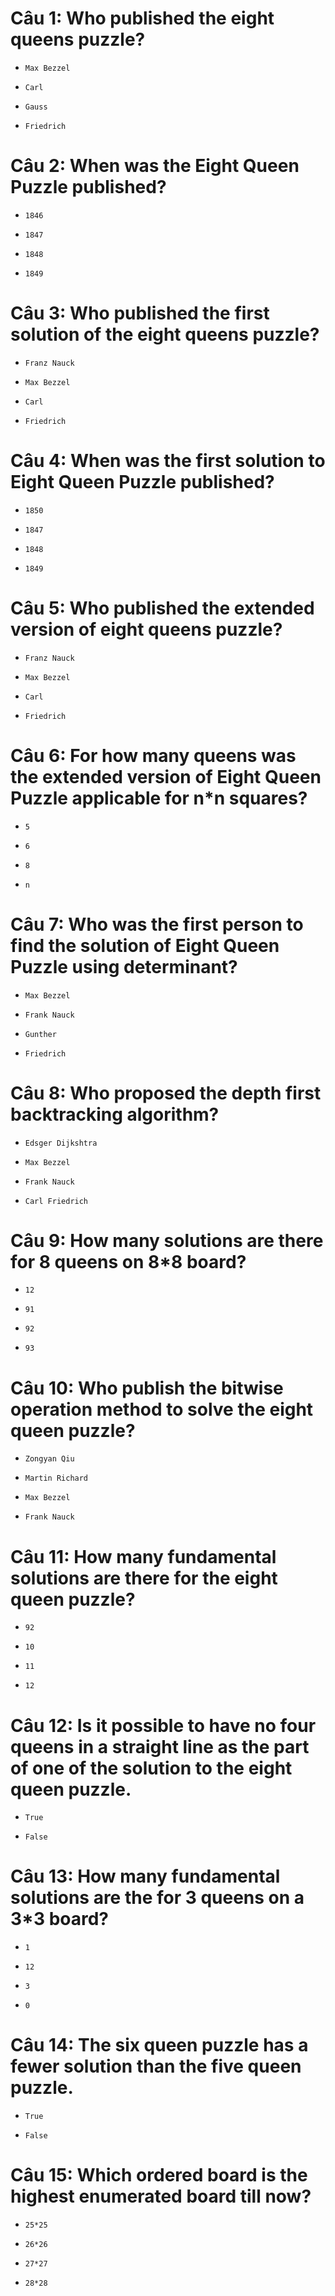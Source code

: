 # Câu 1: Who published the eight queens puzzle?

* ```
  Max Bezzel
  ```

- ```
  Carl
  ```

- ```
  Gauss
  ```

- ```
  Friedrich
  ```

# Câu 2: When was the Eight Queen Puzzle published?

- ```
  1846
  ```

- ```
  1847
  ```

* ```
  1848
  ```

- ```
  1849
  ```

# Câu 3: Who published the first solution of the eight queens puzzle?

* ```
  Franz Nauck
  ```

- ```
  Max Bezzel
  ```

- ```
  Carl
  ```

- ```
  Friedrich
  ```

# Câu 4: When was the first solution to Eight Queen Puzzle published?

* ```
  1850
  ```

- ```
  1847
  ```

- ```
  1848
  ```

- ```
  1849
  ```

# Câu 5: Who published the extended version of eight queens puzzle?

* ```
  Franz Nauck
  ```

- ```
  Max Bezzel
  ```

- ```
  Carl
  ```

- ```
  Friedrich
  ```

# Câu 6: For how many queens was the extended version of Eight Queen Puzzle applicable for n*n squares?

- ```
  5
  ```

- ```
  6
  ```

- ```
  8
  ```

* ```
  n
  ```

# Câu 7: Who was the first person to find the solution of Eight Queen Puzzle using determinant?

- ```
  Max Bezzel
  ```

- ```
  Frank Nauck
  ```

* ```
  Gunther
  ```

- ```
  Friedrich
  ```

# Câu 8: Who proposed the depth first backtracking algorithm?

* ```
  Edsger Dijkshtra
  ```

- ```
  Max Bezzel
  ```

- ```
  Frank Nauck
  ```

- ```
  Carl Friedrich
  ```

# Câu 9: How many solutions are there for 8 queens on 8*8 board?

- ```
  12
  ```

- ```
  91
  ```

* ```
  92
  ```

- ```
  93
  ```

# Câu 10: Who publish the bitwise operation method to solve the eight queen puzzle?

* ```
  Zongyan Qiu
  ```

- ```
  Martin Richard
  ```

- ```
  Max Bezzel
  ```

- ```
  Frank Nauck
  ```

# Câu 11: How many fundamental solutions are there for the eight queen puzzle?

- ```
  92
  ```

- ```
  10
  ```

- ```
  11
  ```

* ```
  12
  ```

# Câu 12: Is it possible to have no four queens in a straight line as the part of one of the solution to the eight queen puzzle.

- ```
  True
  ```

* ```
  False
  ```

# Câu 13: How many fundamental solutions are the for 3 queens on a 3*3 board?

- ```
  1
  ```

- ```
  12
  ```

- ```
  3
  ```

* ```
  0
  ```

# Câu 14: The six queen puzzle has a fewer solution than the five queen puzzle.

* ```
  True
  ```

- ```
  False
  ```

# Câu 15: Which ordered board is the highest enumerated board till now?

- ```
  25*25
  ```

- ```
  26*26
  ```

* ```
  27*27
  ```

- ```
  28*28
  ```

